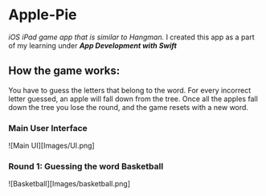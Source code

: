 # Apple-Pie
*iOS iPad game app that is similar to Hangman.*
I created this app as a part of my learning under ***App Development with Swift***

## How the game works:
You have to guess the letters that belong to the word. For every incorrect letter guessed, an apple will fall down from the tree. Once all the apples fall down the tree you lose the round, and the game resets with a new word. 

### Main User Interface
![Main UI][Images/UI.png]

### Round 1: Guessing the word Basketball
![Basketball][Images/basketball.png]
